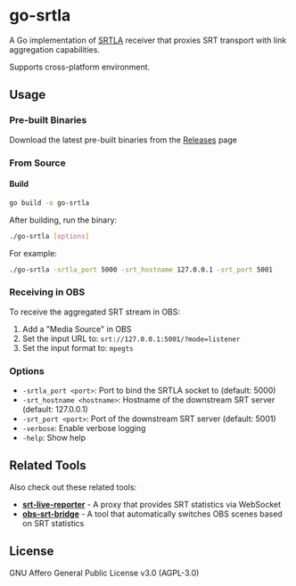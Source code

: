 # go-srtla

A Go implementation of [SRTLA](https://github.com/irlserver/srtla) receiver that proxies SRT transport with link aggregation capabilities.

Supports cross-platform environment.

## Usage

### Pre-built Binaries

Download the latest pre-built binaries from the [Releases](https://github.com/e04/go-srtla/releases) page

### From Source

#### Build

```bash
go build -o go-srtla
```

After building, run the binary:

```bash
./go-srtla [options]
```

For example:

```bash
./go-srtla -srtla_port 5000 -srt_hostname 127.0.0.1 -srt_port 5001
```

### Receiving in OBS

To receive the aggregated SRT stream in OBS:

1. Add a "Media Source" in OBS
2. Set the input URL to: `srt://127.0.0.1:5001/?mode=listener`
3. Set the input format to: `mpegts`

### Options

- `-srtla_port <port>`: Port to bind the SRTLA socket to (default: 5000)
- `-srt_hostname <hostname>`: Hostname of the downstream SRT server (default: 127.0.0.1)
- `-srt_port <port>`: Port of the downstream SRT server (default: 5001)
- `-verbose`: Enable verbose logging
- `-help`: Show help

## Related Tools

Also check out these related tools:

- **[srt-live-reporter](https://github.com/e04/srt-live-reporter)** - A proxy that provides SRT statistics via WebSocket
- **[obs-srt-bridge](https://github.com/e04/obs-srt-bridge)** - A tool that automatically switches OBS scenes based on SRT statistics

## License

GNU Affero General Public License v3.0 (AGPL-3.0)
